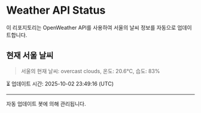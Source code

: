 
# Weather API Status

이 리포지토리는 OpenWeather API를 사용하여 서울의 날씨 정보를 자동으로 업데이트합니다.

## 현재 서울 날씨
> 서울의 현재 날씨: overcast clouds, 온도: 20.6°C, 습도: 83%

⏳ 업데이트 시간: 2025-10-02 23:49:16 (UTC)

---
자동 업데이트 봇에 의해 관리됩니다.
